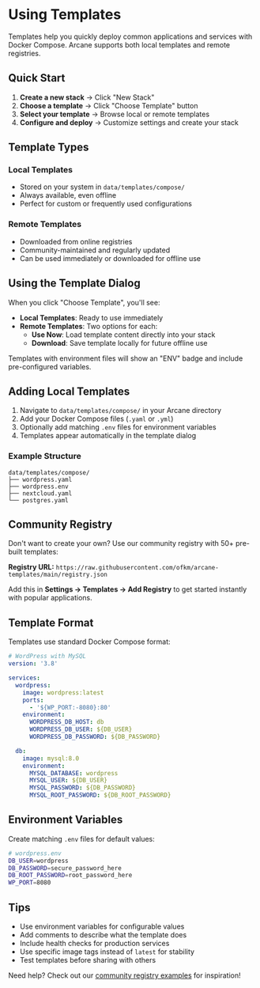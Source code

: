 # Using Templates

Templates help you quickly deploy common applications and services with Docker Compose. Arcane supports both local templates and remote registries.

## Quick Start

1. **Create a new stack** → Click "New Stack"
2. **Choose a template** → Click "Choose Template" button
3. **Select your template** → Browse local or remote templates
4. **Configure and deploy** → Customize settings and create your stack

## Template Types

### Local Templates

- Stored on your system in `data/templates/compose/`
- Always available, even offline
- Perfect for custom or frequently used configurations

### Remote Templates

- Downloaded from online registries
- Community-maintained and regularly updated
- Can be used immediately or downloaded for offline use

## Using the Template Dialog

When you click "Choose Template", you'll see:

- **Local Templates**: Ready to use immediately
- **Remote Templates**: Two options for each:
  - **Use Now**: Load template content directly into your stack
  - **Download**: Save template locally for future offline use

Templates with environment files will show an "ENV" badge and include pre-configured variables.

## Adding Local Templates

1. Navigate to `data/templates/compose/` in your Arcane directory
2. Add your Docker Compose files (`.yaml` or `.yml`)
3. Optionally add matching `.env` files for environment variables
4. Templates appear automatically in the template dialog

### Example Structure

```
data/templates/compose/
├── wordpress.yaml
├── wordpress.env
├── nextcloud.yaml
└── postgres.yaml
```

## Community Registry

Don't want to create your own? Use our community registry with 50+ pre-built templates:

**Registry URL:** `https://raw.githubusercontent.com/ofkm/arcane-templates/main/registry.json`

Add this in **Settings → Templates → Add Registry** to get started instantly with popular applications.

## Template Format

Templates use standard Docker Compose format:

```yaml
# WordPress with MySQL
version: '3.8'

services:
  wordpress:
    image: wordpress:latest
    ports:
      - '${WP_PORT:-8080}:80'
    environment:
      WORDPRESS_DB_HOST: db
      WORDPRESS_DB_USER: ${DB_USER}
      WORDPRESS_DB_PASSWORD: ${DB_PASSWORD}

  db:
    image: mysql:8.0
    environment:
      MYSQL_DATABASE: wordpress
      MYSQL_USER: ${DB_USER}
      MYSQL_PASSWORD: ${DB_PASSWORD}
      MYSQL_ROOT_PASSWORD: ${DB_ROOT_PASSWORD}
```

## Environment Variables

Create matching `.env` files for default values:

```bash
# wordpress.env
DB_USER=wordpress
DB_PASSWORD=secure_password_here
DB_ROOT_PASSWORD=root_password_here
WP_PORT=8080
```

## Tips

- Use environment variables for configurable values
- Add comments to describe what the template does
- Include health checks for production services
- Use specific image tags instead of `latest` for stability
- Test templates before sharing with others

Need help? Check out our [community registry examples](https://github.com/arcane-docker/community-templates) for inspiration!
